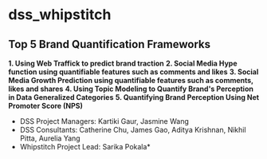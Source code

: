 # dss_whipstitch
## Top 5 Brand Quantification Frameworks
  **1. Using Web Traffick to predict brand traction**
  **2. Social Media Hype function using quantifiable features such as comments and likes**
  **3. Social Media Growth Prediction using quantifiable features such as comments, likes and shares**
  **4. Using Topic Modeling to Quantify Brand's Perception in Data Generalized Categories**
  **5. Quantifying Brand Perception Using Net Promoter Score (NPS)**


- DSS Project Managers: Kartiki Gaur, Jasmine Wang
- DSS Consultants: Catherine Chu, James Gao, Aditya Krishnan, Nikhil Pitta, Aurelia Yang
- Whipstitch Project Lead: Sarika Pokala*

